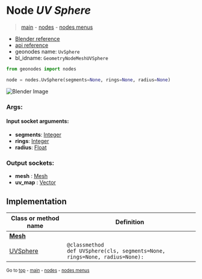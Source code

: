# Node *UV Sphere*

> [main](../index.md) - [nodes](nodes.md) - [nodes menus](nodes_menus.md)

- [Blender reference](https://docs.blender.org/manual/en/latest/modeling/geometry_nodes/mesh_primitives/uv_sphere.html)
- [api reference](https://docs.blender.org/api/current/bpy.types.GeometryNodeMeshUVSphere.html)
- geonodes name: `UvSphere`
- bl_idname: `GeometryNodeMeshUVSphere`

```python
from geonodes import nodes

node = nodes.UvSphere(segments=None, rings=None, radius=None)
```

![Blender Image](https://docs.blender.org/manual/en/latest/_images/node-types_GeometryNodeMeshUVSphere.webp)

### Args:

#### Input socket arguments:

- **segments**: [Integer](Integer.md)
- **rings**: [Integer](Integer.md)
- **radius**: [Float](Float.md)

### Output sockets:

- **mesh** : [Mesh](Mesh.md)
- **uv_map** : [Vector](Vector.md)

## Implementation

| Class or method name | Definition |
|----------------------|------------|
| **[Mesh](Mesh.md)** |
| [UVSphere](Mesh.md#UVSphere) | `@classmethod`<br> `def UVSphere(cls, segments=None, rings=None, radius=None):` |

<sub>Go to [top](#node-UV-Sphere) - [main](../index.md) - [nodes](nodes.md) - [nodes menus](nodes_menus.md)</sub>

